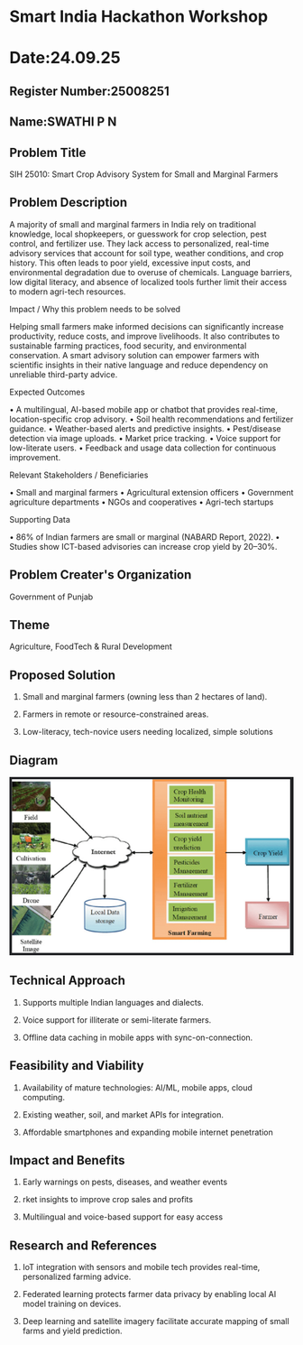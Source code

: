 # Smart India Hackathon Workshop
# Date:24.09.25
## Register Number:25008251
## Name:SWATHI P N
## Problem Title
SIH 25010: Smart Crop Advisory System for Small and Marginal Farmers
## Problem Description
A majority of small and marginal farmers in India rely on traditional knowledge, local shopkeepers, or guesswork for crop selection, pest control, and fertilizer use. They lack access to personalized, real-time advisory services that account for soil type, weather conditions, and crop history. This often leads to poor yield, excessive input costs, and environmental degradation due to overuse of chemicals. Language barriers, low digital literacy, and absence of localized tools further limit their access to modern agri-tech resources.

Impact / Why this problem needs to be solved

Helping small farmers make informed decisions can significantly increase productivity, reduce costs, and improve livelihoods. It also contributes to sustainable farming practices, food security, and environmental conservation. A smart advisory solution can empower farmers with scientific insights in their native language and reduce dependency on unreliable third-party advice.

Expected Outcomes

• A multilingual, AI-based mobile app or chatbot that provides real-time, location-specific crop advisory.
• Soil health recommendations and fertilizer guidance.
• Weather-based alerts and predictive insights.
• Pest/disease detection via image uploads.
• Market price tracking.
• Voice support for low-literate users.
• Feedback and usage data collection for continuous improvement.

Relevant Stakeholders / Beneficiaries

• Small and marginal farmers
• Agricultural extension officers
• Government agriculture departments
• NGOs and cooperatives
• Agri-tech startups

Supporting Data

• 86% of Indian farmers are small or marginal (NABARD Report, 2022).
• Studies show ICT-based advisories can increase crop yield by 20–30%.

## Problem Creater's Organization
Government of Punjab

## Theme
Agriculture, FoodTech & Rural Development

## Proposed Solution
1. Small and marginal farmers (owning less than 2 hectares of land).

2. Farmers in remote or resource-constrained areas.

3. Low-literacy, tech-novice users needing localized, simple solutions

## Diagram
![alt text](<Screenshot 2025-09-24 144157.png>)

## Technical Approach
1. Supports multiple Indian languages and dialects.

2. Voice support for illiterate or semi-literate farmers.

3. Offline data caching in mobile apps with sync-on-connection.

## Feasibility and Viability
1. Availability of mature technologies: AI/ML, mobile apps, cloud computing.

2. Existing weather, soil, and market APIs for integration.

3. Affordable smartphones and expanding mobile internet penetration
## Impact and Benefits
1. Early warnings on pests, diseases, and weather events

2. rket insights to improve crop sales and profits

3. Multilingual and voice-based support for easy access
## Research and References
1. IoT integration with sensors and mobile tech provides real-time, personalized farming advice.

2. Federated learning protects farmer data privacy by enabling local AI model training on devices.

3. Deep learning and satellite imagery facilitate accurate mapping of small farms and yield prediction.